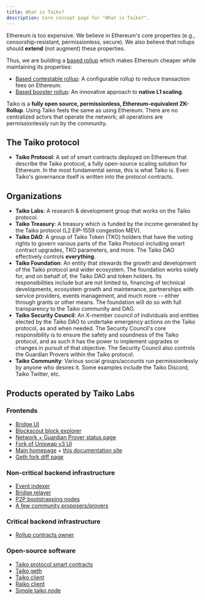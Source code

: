 ```yaml
---
title: What is Taiko?
description: Core concept page for "What is Taiko?".
---
```


Ethereum is too expensive. We believe in Ethereum's core properties (e.g., censorship-resistant, permissionless, secure). We also believe that rollups should **extend** (not augment) these properties.

Thus, we are building a [based rollup](/core-concepts/based-sequencing) which makes Ethereum cheaper while maintaining its properties:

- [Based contestable rollup](/core-concepts/contestable-rollups): A configurable rollup to reduce transaction fees on Ethereum.
- [Based booster rollup](/core-concepts/booster-rollups): An innovative approach to **native L1 scaling**.

Taiko is a **fully open source, permissionless, Ethereum-equivalent ZK-Rollup**. Using Taiko feels the same as using Ethereum. There are no centralized actors that operate the network; all operations are permissionlessly run by the community.

## The Taiko protocol

- **Taiko Protocol**: A set of smart contracts deployed on Ethereum that describe the Taiko protocol, a fully open-source scaling solution for Ethereum. In the most fundamental sense, this is what Taiko is. Even Taiko's governance itself is written into the protocol contracts.

## Organizations

- **Taiko Labs**: A research & development group that works on the Taiko protocol.
- **Taiko Treasury**: A treasury which is funded by the income generated by the Taiko protocol (L2 EIP-1559 congestion MEV).
- **Taiko DAO**: A group of Taiko Token (TKO) holders that have the voting rights to govern various parts of the Taiko Protocol including smart contract upgrades, TKO parameters, and more. The Taiko DAO effectively controls **everything**.
- **Taiko Foundation**: An entity that stewards the growth and development of the Taiko protocol and wider ecosystem. The foundation works solely for, and on behalf of, the Taiko DAO and token holders. Its responsibilities include but are not limited to, financing of technical developments, ecosystem growth and maintenance, partnerships with service providers, events management, and much more -- either through grants or other means. The foundation will do so with full transparency to the Taiko community and DAO.
- **Taiko Security Council**: An X-member council of individuals and entities elected by the Taiko DAO to undertake emergency actions on the Taiko protocol, as and when needed. The Security Council's core responsibility is to ensure the safety and soundness of the Taiko protocol, and as such it has the power to implement upgrades or changes in pursuit of that objective. The Security Council also controls the Guardian Provers within the Taiko protocol.
- **Taiko Community**: Various social groups/accounts run permissionlessly by anyone who desires it. Some examples include the Taiko Discord, Taiko Twitter, etc.

## Products operated by Taiko Labs

### Frontends

- [Bridge UI](https://bridge.hekla.taiko.xyz)
- [Blockscout block explorer](https://explorer.hekla.taiko.xyz)
- [Network + Guardian Prover status page](https://status.taiko.xyz)
- [Fork of Uniswap v3 UI](https://swap.hekla.taiko.xyz)
- [Main homepage](https://taiko.xyz) + [this documentation site](https://docs.taiko.xyz)
- [Geth fork diff page](https://geth.taiko.xyz)

### Non-critical backend infrastructure

- [Event indexer](/api-reference/event-indexer-api)
- [Bridge relayer](/api-reference/bridge-relayer-api)
- [P2P bootstrapping nodes](/network-reference/addresses)
- [A few community proposers/provers](/network-reference/addresses)

### Critical backend infrastructure

- [Rollup contracts owner](/network-reference/addresses)

### Open-source software

- [Taiko protocol smart contracts](https://github.com/taikoxyz/taiko-mono)
- [Taiko geth](https://github.com/taikoxyz/taiko-geth)
- [Taiko client](https://github.com/taikoxyz/taiko-client)
- [Raiko client](https://github.com/taikoxyz/raiko)
- [Simple taiko node](https://github.com/taikoxyz/simple-taiko-node)
